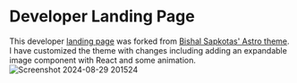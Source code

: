 # Developer Landing Page

This developer <a href="https://petefowler.dev"> landing page</a> was forked from <a href="https://github.com/skillaroo/build-your-web-dev-portfolio">Bishal Sapkotas' Astro theme</a>. I have customized the theme with changes including adding an expandable image component with React and some animation.
![Screenshot 2024-08-29 201524](https://github.com/user-attachments/assets/94443673-f10c-493d-9a83-90440b7609c7)
